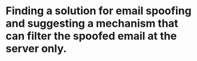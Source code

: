 # Finding a solution for email spoofing and suggesting a mechanism that can filter the spoofed email at the server only.
